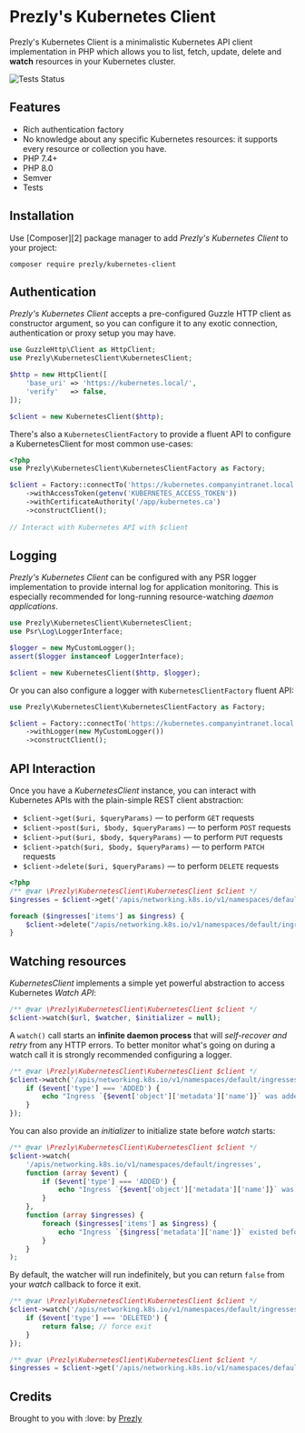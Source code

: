 # Prezly's Kubernetes Client

Prezly's Kubernetes Client is a minimalistic Kubernetes API client implementation in PHP 
which allows you to list, fetch, update, delete and **watch** resources in your Kubernetes cluster.

![Tests Status][badge]


## Features

- Rich authentication factory 
- No knowledge about any specific Kubernetes resources: it supports every resource or collection you have.
- PHP 7.4+
- PHP 8.0
- Semver
- Tests


## Installation

Use [Composer][2] package manager to add *Prezly's Kubernetes Client* to your project:

```
composer require prezly/kubernetes-client
```


## Authentication

*Prezly's Kubernetes Client* accepts a pre-configured Guzzle HTTP client as constructor argument,
so you can configure it to any exotic connection, authentication or proxy setup you may have.

```php
use GuzzleHttp\Client as HttpClient;
use Prezly\KubernetesClient\KubernetesClient;

$http = new HttpClient([
    'base_uri' => 'https://kubernetes.local/',
    'verify'   => false,
]);

$client = new KubernetesClient($http);
```

There's also a `KubernetesClientFactory` to provide a fluent API to configure a KubernetesClient
for most common use-cases: 

```php
<?php
use Prezly\KubernetesClient\KubernetesClientFactory as Factory;

$client = Factory::connectTo('https://kubernetes.companyintranet.local')
    ->withAccessToken(getenv('KUBERNETES_ACCESS_TOKEN'))
    ->withCertificateAuthority('/app/kubernetes.ca')
    ->constructClient();
    
// Interact with Kubernetes API with $client
```


## Logging

*Prezly's Kubernetes Client* can be configured with any PSR logger implementation to provide internal log
for application monitoring. This is especially recommended for long-running resource-watching *daemon applications*.

```php
use Prezly\KubernetesClient\KubernetesClient;
use Psr\Log\LoggerInterface;

$logger = new MyCustomLogger();
assert($logger instanceof LoggerInterface);

$client = new KubernetesClient($http, $logger);
```

Or you can also configure a logger with `KubernetesClientFactory` fluent API:

```php
use Prezly\KubernetesClient\KubernetesClientFactory as Factory;

$client = Factory::connectTo('https://kubernetes.companyintranet.local')
    ->withLogger(new MyCustomLogger())
    ->constructClient();
```


## API Interaction

Once you have a *KubernetesClient* instance, you can interact with Kubernetes APIs 
with the plain-simple REST client abstraction: 

- `$client->get($uri, $queryParams)` &mdash; to perform `GET` requests
- `$client->post($uri, $body, $queryParams)` &mdash; to perform `POST` requests
- `$client->put($uri, $body, $queryParams)` &mdash; to perform `PUT` requests
- `$client->patch($uri, $body, $queryParams)` &mdash; to perform `PATCH` requests
- `$client->delete($uri, $queryParams)` &mdash; to perform `DELETE` requests

```php
<?php
/** @var \Prezly\KubernetesClient\KubernetesClient $client */
$ingresses = $client->get('/apis/networking.k8s.io/v1/namespaces/default/ingresses');

foreach ($ingresses['items'] as $ingress) {
    $client->delete("/apis/networking.k8s.io/v1/namespaces/default/ingresses/{$ingress['metadata']['name']}");
}
```


## Watching resources

*KubernetesClient* implements a simple yet powerful abstraction to access Kubernetes *Watch API*:

```php
/** @var \Prezly\KubernetesClient\KubernetesClient $client */
$client->watch($url, $watcher, $initializer = null);
```

A `watch()` call starts an **infinite daemon process** that will *self-recover and retry* from any HTTP errors.
To better monitor what's going on during a watch call it is strongly recommended configuring a logger.

```php
/** @var \Prezly\KubernetesClient\KubernetesClient $client */
$client->watch('/apis/networking.k8s.io/v1/namespaces/default/ingresses', function (array $event) {
    if ($event['type'] === 'ADDED') {
        echo "Ingress `{$event['object']['metadata']['name']}` was added\n";
    }
});
```

You can also provide an *initializer* to initialize state before *watch* starts:

```php
/** @var \Prezly\KubernetesClient\KubernetesClient $client */
$client->watch(
    '/apis/networking.k8s.io/v1/namespaces/default/ingresses', 
    function (array $event) {
        if ($event['type'] === 'ADDED') {
            echo "Ingress `{$event['object']['metadata']['name']}` was added\n";
        }
    },
    function (array $ingresses) {
        foreach ($ingresses['items'] as $ingress) {
            echo "Ingress `{$ingress['metadata']['name']}` existed before the watcher started\n";
        }
    }
);
```

By default, the watcher will run indefinitely, but you can return `false` from your *watch* callback to force it exit.

```php
/** @var \Prezly\KubernetesClient\KubernetesClient $client */
$client->watch('/apis/networking.k8s.io/v1/namespaces/default/ingresses', function (array $event) {
    if ($event['type'] === 'DELETED') {
        return false; // force exit
    }
});
```

```php
/** @var \Prezly\KubernetesClient\KubernetesClient $client */
$ingresses = $client->get('/apis/networking.k8s.io/v1/namespaces/default/ingresses');
```


## Credits

Brought to you with :love: by [Prezly][prezly]


[prezly]: https://www.prezly.com/?utm_source=github&utm_campaign=prezly/kubernetes-client
[badge]: https://github.com/prezly/kubernetes-client/actions/workflows/test.yml/badge.svg
